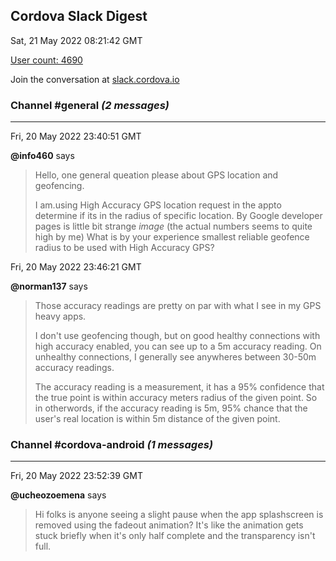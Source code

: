 ## Cordova Slack Digest
Sat, 21 May 2022 08:21:42 GMT

[User count: 4690](https://cordova.slack.com/)


Join the conversation at [slack.cordova.io](http://slack.cordova.io/)

### __Channel #general__ _(2 messages)_
---

Fri, 20 May 2022 23:40:51 GMT

__@info460__ says 
> Hello, one general queation please about GPS location and geofencing.
> 
> I am.using High Accuracy GPS location request in the appto determine if its in the radius of specific location.
> By Google developer pages is little bit strange
> *image* (the actual numbers seems to quite high by me)
> What is by your experience smallest reliable geofence radius to be used with High Accuracy GPS?
> 

Fri, 20 May 2022 23:46:21 GMT

__@norman137__ says 
> Those accuracy readings are pretty on par with what I see in my GPS heavy apps.
> 
> I don't use geofencing though, but on good healthy connections with high accuracy enabled, you can see up to a 5m accuracy reading. On unhealthy connections, I generally see anywheres between 30-50m accuracy readings.
> 
> The accuracy reading is a measurement, it has a 95% confidence that the true point is within accuracy meters radius of the given point. So in otherwords, if the accuracy reading is 5m, 95% chance that the user's real location is within 5m distance of the given point.
> 

### __Channel #cordova-android__ _(1 messages)_
---

Fri, 20 May 2022 23:52:39 GMT

__@ucheozoemena__ says 
> Hi folks is anyone seeing a slight pause when the app splashscreen is removed using the fadeout animation? It's like the animation gets stuck briefly when it's only half complete and the transparency isn't full.
> 
